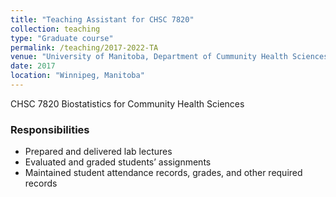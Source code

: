 ```yaml
---
title: "Teaching Assistant for CHSC 7820"
collection: teaching
type: "Graduate course"
permalink: /teaching/2017-2022-TA
venue: "University of Manitoba, Department of Cummunity Health Sciences"
date: 2017
location: "Winnipeg, Manitoba"
---
```


CHSC 7820 Biostatistics for Community Health Sciences

### Responsibilities ###
* Prepared and delivered lab lectures 
* Evaluated and graded students’ assignments
* Maintained student attendance records, grades, and other required records

